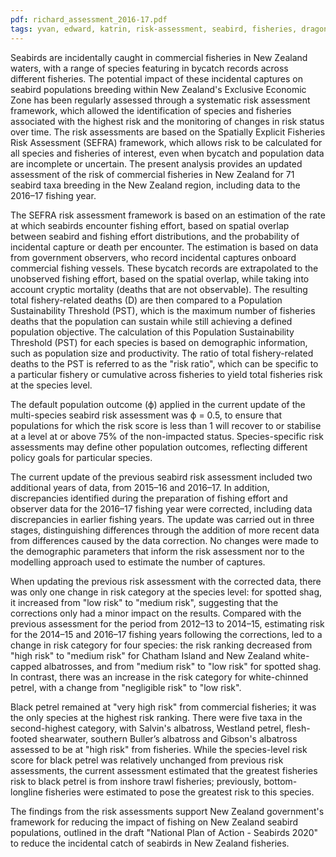 ```yaml
---
pdf: richard_assessment_2016-17.pdf
tags: yvan, edward, katrin, risk-assessment, seabird, fisheries, dragonfly, report
---
```

Seabirds are incidentally caught in commercial fisheries in New Zealand waters, with a range of species
featuring in bycatch records across different fisheries. The potential impact of these incidental captures
on seabird populations breeding within New Zealand's Exclusive Economic Zone has been regularly
assessed through a systematic risk assessment framework, which allowed the identification of species and
fisheries associated with the highest risk and the monitoring of changes in risk status over time. The risk
assessments are based on the Spatially Explicit Fisheries Risk Assessment (SEFRA) framework, which
allows risk to be calculated for all species and fisheries of interest, even when bycatch and population
data are incomplete or uncertain. The present analysis provides an updated assessment of the risk of
commercial fisheries in New Zealand for 71 seabird taxa breeding in the New Zealand region, including
data to the 2016–17 fishing year.

The SEFRA risk assessment framework is based on an estimation of the rate at which seabirds encounter
fishing effort, based on spatial overlap between seabird and fishing effort distributions, and the probability
of incidental capture or death per encounter. The estimation is based on data from government
observers, who record incidental captures onboard commercial fishing vessels. These bycatch records
are extrapolated to the unobserved fishing effort, based on the spatial overlap, while taking into account
cryptic mortality (deaths that are not observable). The resulting total fishery-related deaths (D) are then
compared to a Population Sustainability Threshold (PST), which is the maximum number of fisheries
deaths that the population can sustain while still achieving a defined population objective. The calculation
of this Population Sustainability Threshold (PST) for each species is based on demographic information,
such as population size and productivity. The ratio of total fishery-related deaths to the PST is referred
to as the "risk ratio", which can be specific to a particular fishery or cumulative across fisheries to yield
total fisheries risk at the species level.

The default population outcome (ϕ) applied in the current update of the multi-species seabird risk assessment
was ϕ = 0.5, to ensure that populations for which the risk score is less than 1 will recover to or
stabilise at a level at or above 75% of the non-impacted status. Species-specific risk assessments may
define other population outcomes, reflecting different policy goals for particular species.

The current update of the previous seabird risk assessment included two additional years of data, from
2015–16 and 2016–17. In addition, discrepancies identified during the preparation of fishing effort and
observer data for the 2016–17 fishing year were corrected, including data discrepancies in earlier fishing
years. The update was carried out in three stages, distinguishing differences through the addition of more
recent data from differences caused by the data correction. No changes were made to the demographic
parameters that inform the risk assessment nor to the modelling approach used to estimate the number
of captures.

When updating the previous risk assessment with the corrected data, there was only one change in risk
category at the species level: for spotted shag, it increased from "low risk" to "medium risk", suggesting
that the corrections only had a minor impact on the results. Compared with the previous assessment
for the period from 2012–13 to 2014–15, estimating risk for the 2014–15 and 2016–17 fishing years
following the corrections, led to a change in risk category for four species: the risk ranking decreased
from "high risk" to "medium risk" for Chatham Island and New Zealand white-capped albatrosses, and
from "medium risk" to "low risk" for spotted shag. In contrast, there was an increase in the risk category
for white-chinned petrel, with a change from "negligible risk" to "low risk".

Black petrel remained at "very high risk" from commercial fisheries; it was the only species at the highest
risk ranking. There were five taxa in the second-highest category, with Salvin's albatross, Westland
petrel, flesh-footed shearwater, southern Buller’s albatross and Gibson's albatross assessed to be at "high
risk" from fisheries. While the species-level risk score for black petrel was relatively unchanged from
previous risk assessments, the current assessment estimated that the greatest fisheries risk to black petrel
is from inshore trawl fisheries; previously, bottom-longline fisheries were estimated to pose the greatest
risk to this species.

The findings from the risk assessments support New Zealand government's framework for reducing the
impact of fishing on New Zealand seabird populations, outlined in the draft "National Plan of Action -
Seabirds 2020" to reduce the incidental catch of seabirds in New Zealand fisheries.
